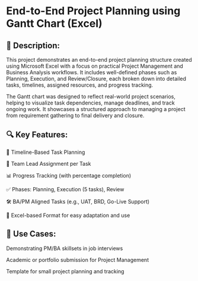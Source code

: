 # End-to-End Project Planning using Gantt Chart (Excel)

## 🧾 Description:
This project demonstrates an end-to-end project planning structure created using Microsoft Excel with a focus on practical Project Management and Business Analysis workflows. It includes well-defined phases such as Planning, Execution, and Review/Closure, each broken down into detailed tasks, timelines, assigned resources, and progress tracking.

The Gantt chart was designed to reflect real-world project scenarios, helping to visualize task dependencies, manage deadlines, and track ongoing work. It showcases a structured approach to managing a project from requirement gathering to final delivery and closure.

## 🔍 Key Features:
📅 Timeline-Based Task Planning

👥 Team Lead Assignment per Task

📊 Progress Tracking (with percentage completion)

✅ Phases: Planning, Execution (5 tasks), Review

🛠️ BA/PM Aligned Tasks (e.g., UAT, BRD, Go-Live Support)

📁 Excel-based Format for easy adaptation and use

## 🎯 Use Cases:
Demonstrating PM/BA skillsets in job interviews

Academic or portfolio submission for Project Management

Template for small project planning and tracking
